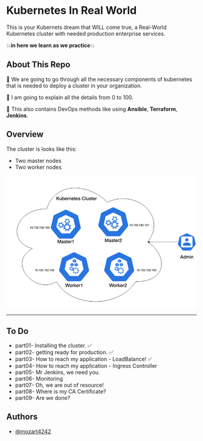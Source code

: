 # Kubernetes In Real World
This is your Kubernets dream that WILL come true, a Real-World Kubernetes cluster with needed production enterprise services.

💥**in here we learn as we practice**💥

## About This Repo
📌 We are going to go through all the necessary components of kubernetes that is needed to deploy a cluster in your organization.

📌 I am going to explain all the details from 0 to 100.

📌 This also contains DevOps methods like using **Ansible**, **Terraform**, **Jenkins**.


## Overview
The cluster is looks like this:
- Two master nodes
- Two worker nodes
<p align="center">
 <img alt="Ansible Logo" src="cluster.png">
</p>

--------
## To Do
- part01- Installing the cluster. ✅
- part02- getting ready for production. ✅
- part03- How to reach my application - LoadBalance! ✅
- part04- How to reach my application - Ingress Controller
- part05- Mr Jenkins, we need you.
- part06- Monitoring
- part07- Oh, we are out of resource!
- part08- Where is my CA Certificate?
- part09- Are we done?

## Authors

- [@mozart4242](https://www.github.com/mozart4242)
